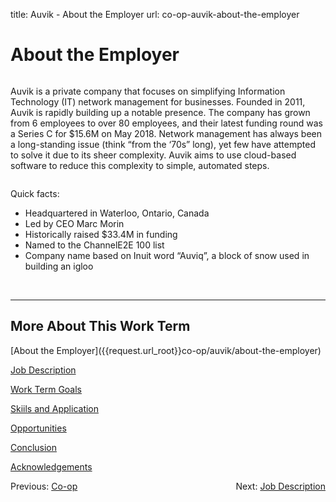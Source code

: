title: Auvik - About the Employer
url: co-op-auvik-about-the-employer

<h1 class="u-lead center">About the Employer</h1>

<img class="left-aligned" src="{{ url_for('static', filename='images/auvik/logo.png') }}" alt="">

Auvik is a private company that focuses on simplifying Information Technology (IT)
network management for businesses. Founded in 2011, Auvik is rapidly building up a
notable presence. The company has grown from 6 employees to over 80 employees,
and their latest funding round was a Series C for $15.6M on May 2018. Network management
has always been a long-standing issue (think “from the ‘70s” long), yet few have
attempted to solve it due to its sheer complexity. Auvik aims to use cloud-based
software to reduce this complexity to simple, automated steps.

<img class="right-aligned" src="{{ url_for('static', filename='images/auvik/mascot.png') }}" alt="">

Quick facts:

 * Headquartered in Waterloo, Ontario, Canada
 * Led by CEO Marc Morin
 * Historically raised $33.4M in funding
 * Named to the ChannelE2E 100 list
 * Company name based on Inuit word “Auviq”, a block of snow used in building an igloo

<br>
<hr>

<h2 class="u-sublead">More About This Work Term</h2>

<span class='active'>
  [About the Employer]({{request.url_root}}co-op/auvik/about-the-employer)
</span>

[Job Description]({{request.url_root}}co-op/auvik/job-description)

[Work Term Goals]({{request.url_root}}co-op/auvik/work-term-goals)

[Skiils and Application]({{request.url_root}}co-op/auvik/skills-and-application)

[Opportunities]({{request.url_root}}co-op/auvik/opportunities)

[Conclusion]({{request.url_root}}co-op/auvik/conclusion)

[Acknowledgements]({{request.url_root}}co-op/auvik/acknowledgements)

<div style="float: left;">
  Previous: <a href="{{ site_url }}/co-op">Co-op</a>
</div>

<div style="float: right;">
  Next: <a href="{{ site_url }}/co-op/auvik/job-description">Job Description</a>
</div>
